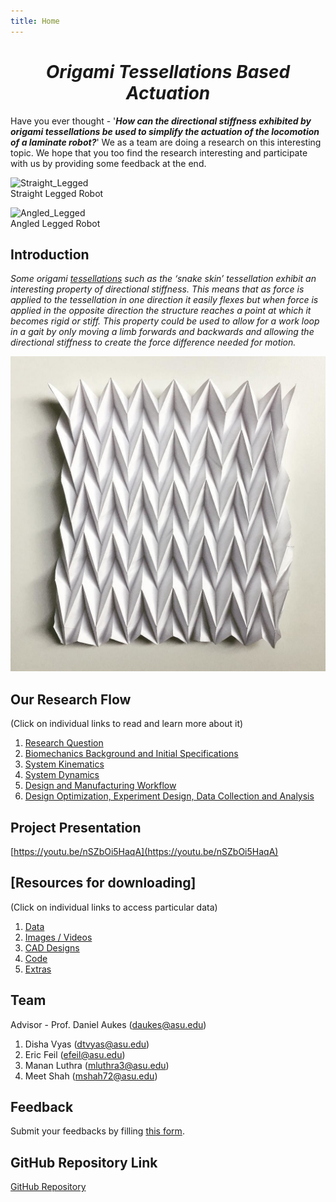 ```yaml
---
title: Home
---
```


<h1 align="center"><em><strong> Origami Tessellations Based Actuation</strong></em></h1>

Have you ever thought - '**_How can the directional stiffness exhibited by origami tessellations be used to simplify the actuation of the locomotion of a laminate robot?_**' We as a team are doing a research on this interesting topic. We hope that you too find the research interesting and participate with us by providing some feedback at the end.

![Straight_Legged](/Straight_Legged.jpg)  
Straight Legged Robot

![Angled_Legged](/Angled_Legged.jpg)  
Angled Legged Robot

## Introduction

_Some origami [tessellations](https://en.wikipedia.org/wiki/Tessellation) such as the ‘snake skin’ tessellation exhibit an interesting property of directional stiffness. This means that as force is applied to the tessellation in one direction it easily flexes but when force is applied in the opposite direction the structure reaches a point at which it becomes rigid or stiff. This property could be used to allow for a work loop in a gait by only moving a limb forwards and backwards and allowing the directional stiffness to create the force difference needed for motion._

![Snake_Skin_Tessellation_Based_Origami](/Snake_Skin_Tessellation_Based_Origami.jpg)

## Our Research Flow  
(Click on individual links to read and learn more about it)
1. [Research Question](/Developing_a_Research_Question.md)
2. [Biomechanics Background and Initial Specifications](/Biomechanics_Background_and_Initial_Specifications.md) 
3. [System Kinematics](/System_Kinematics.md) 
4. [System Dynamics](/System_Dynamics_I.md) 
5. [Design and Manufacturing Workflow](/Design_and_Manufacturing_Workflow.md)   
6. [Design Optimization, Experiment Design, Data Collection and Analysis](/Design_Optimization,_Experiment_Design,_Data_Collection,_and_Analysis.md) 

## Project Presentation
[https://youtu.be/nSZbOi5HaqA](https://youtu.be/nSZbOi5HaqA)

## [Resources for downloading]
(Click on individual links to access particular data)
1. [Data](/Data.md)
2. [Images / Videos](/Images_and_Videos.md)
3. [CAD Designs](/CAD_designs.md)
4. [Code](https://github.com/tessellationrobot/tessellationrobot.github.io/tree/main/Code)
5. [Extras](/Extras.md)

## Team
Advisor - Prof. Daniel Aukes (<daukes@asu.edu>)
1. Disha Vyas (<dtvyas@asu.edu>)
2. Eric Feil (<efeil@asu.edu>)
3. Manan Luthra (<mluthra3@asu.edu>)
4. Meet Shah (<mshah72@asu.edu>)

## Feedback
Submit your feedbacks by filling [this form](https://forms.gle/VDvZrak7GW851kjF8).

## GitHub Repository Link
[GitHub Repository](https://github.com/tessellationrobot/tessellationrobot.github.io)
